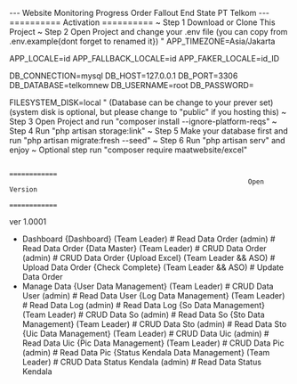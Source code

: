 ---                                   Website Monitoring Progress Order Fallout End State PT Telkom                                      ---
                                                                ==========
                                                                Activation
                                                                ==========
~ Step 1
Download or Clone This Project
~ Step 2
Open Project and change your .env file (you can copy from .env.example{dont forget to renamed it})
"
APP_TIMEZONE=Asia/Jakarta

APP_LOCALE=id
APP_FALLBACK_LOCALE=id
APP_FAKER_LOCALE=id_ID

DB_CONNECTION=mysql
DB_HOST=127.0.0.1
DB_PORT=3306
DB_DATABASE=telkomnew
DB_USERNAME=root
DB_PASSWORD=

FILESYSTEM_DISK=local
"
(Database can be change to your prever set)
(system disk is optional, but please change to "public" if you hosting this)
~ Step 3
Open Project and run "composer install --ignore-platform-reqs"
~ Step 4
Run "php artisan storage:link"
~ Step 5
Make your database first and run "php artisan migrate:fresh --seed"
~ Step 6
Run "php artisan serv" and enjoy
~ Optional step
run "composer require maatwebsite/excel"

                                                                ============
                                                                Open Version
                                                                ============
ver 1.0001

- Dashboard
    {Dashboard}
        (Team Leader)
        #   Read Data Order
        (admin)
        #   Read Data Order
    {Data Master}
        (Team Leader)
        #   CRUD Data Order
        (admin)
        #   CRUD Data Order
    {Upload Excel}
        (Team Leader && ASO)
        #   Upload Data Order
    {Check Complete}
        (Team Leader && ASO)
        #   Update Data Order
- Manage Data
    {User Data Management}
        (Team Leader)
        #   CRUD Data User
        (admin)
        #   Read Data User
    {Log Data Management}
        (Team Leader)
        #   Read Data Log
        (admin)
        #   Read Data Log
    {So Data Management}
        (Team Leader)
        #   CRUD Data So
        (admin)
        #   Read Data So
    {Sto Data Management}
        (Team Leader)
        #   CRUD Data Sto
        (admin)
        #   Read Data Sto
    {Uic Data Management}
        (Team Leader)
        #   CRUD Data Uic
        (admin)
        #   Read Data Uic
    {Pic Data Management}
        (Team Leader)
        #   CRUD Data Pic
        (admin)
        #   Read Data Pic
    {Status Kendala Data Management}
        (Team Leader)
        #   CRUD Data Status Kendala
        (admin)
        #   Read Data Status Kendala
